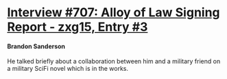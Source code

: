 # [Interview #707: Alloy of Law Signing Report - zxg15, Entry #3](https://www.theoryland.com/intvmain.php?i=707#3)

#### Brandon Sanderson

He talked briefly about a collaboration between him and a military friend on a military SciFi novel which is in the works.

